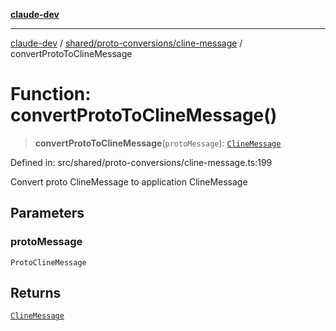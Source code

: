 [**claude-dev**](../../../../README.md)

***

[claude-dev](../../../../README.md) / [shared/proto-conversions/cline-message](../README.md) / convertProtoToClineMessage

# Function: convertProtoToClineMessage()

> **convertProtoToClineMessage**(`protoMessage`): [`ClineMessage`](../../../ExtensionMessage/interfaces/ClineMessage.md)

Defined in: src/shared/proto-conversions/cline-message.ts:199

Convert proto ClineMessage to application ClineMessage

## Parameters

### protoMessage

`ProtoClineMessage`

## Returns

[`ClineMessage`](../../../ExtensionMessage/interfaces/ClineMessage.md)
